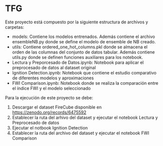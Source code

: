 # TFG
Este proyecto está compuesto por la siguiente estructura de archivos y carpetas:
- models: Contiene los modelos entrenados. Además contiene el archivo ensembleNB.py donde se define el modelo de ensemble de NB creado.
- utils: Contiene ordered_one_hot_columns.pkl donde se almacena el orden de las columnas del conjunto de datos tabular. Además contiene utils.py donde se definen funciones auxiliares para los notebook.
- Lectura y Preporcesado de Datos.ipynb: Notebook para aplicar el preprocesado de datos al dataset original
- Ignition Detection.ipynb: Notebook que contiene el estudio comparativo de diferentes modelos y aproximaciones
- FWI Comparison.ipynb: Notebook donde se realiza la comparación entre el índice FWI y el modelo seleccionado

Para la ejecución de este proyecto se debe:
1. Descargar el dataset FireCube disponible en https://zenodo.org/records/6475592
2. Establecer la ruta del arhivo del dataset y ejecutar el notebook Lectura y Preprocesado de datos
3. Ejecutar el notbook Ignition Detection
4. Establecer la ruta del archivo del dataset y ejecutar el notebook FWI Comparison
